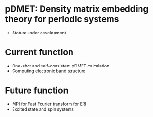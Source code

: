 # pDMET: Density matrix embedding theory for periodic systems 
- Status: under development

# Current function
- One-shot and self-consistent pDMET calculation
- Computing electronic band structure

# Future function
- MPI for Fast Fourier transform for ERI
- Excited state and spin systems
